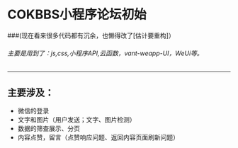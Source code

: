 # COKBBS小程序论坛初始
###(现在看来很多代码都有沉余，也懒得改了[估计要重构]）
###### 主要是用到了：js,css,小程序API,云函数，vant-weapp-UI，WeUi等。
---
## 主要涉及：
* 微信的登录
* 文字和图片（用户发送；文字、图片检测）
* 数据的筛查展示、分页
* 内容点赞，留言（点赞响应问题、返回内容页面刷新问题）
